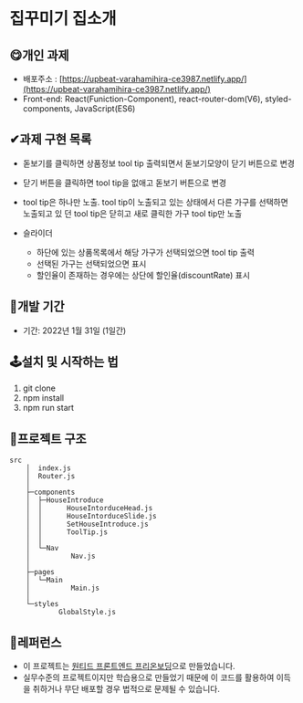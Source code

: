 # **집꾸미기 집소개**

## 😋개인 과제

-   배포주소 : [https://upbeat-varahamihira-ce3987.netlify.app/](https://upbeat-varahamihira-ce3987.netlify.app/)
-   Front-end: React(Funiction-Component), react-router-dom(V6), styled-components, JavaScript(ES6)

## **✔과제 구현 목록**

-   돋보기를 클릭하면 상품정보 tool tip 출력되면서 돋보기모양이 닫기 버튼으로 변경

-   닫기 버튼을 클릭하면 tool tip을 없애고 돋보기 버튼으로 변경

-   tool tip은 하나만 노출. tool tip이 노출되고 있는 상태에서 다른 가구를 선택하면 노출되고 있 던 tool tip은 닫히고 새로 클릭한 가구 tool tip만 노출

-   슬라이더

    -   하단에 있는 상품목록에서 해당 가구가 선택되었으면 tool tip 출력
    -   선택된 가구는 선택되었으면 표시
    -   할인율이 존재하는 경우에는 상단에 할인율(discountRate) 표시

## **📆개발 기간**

-   기간: 2022년 1월 31일 (1일간)

## **🕹설치 및 시작하는 법**

1. git clone
2. npm install
3. npm run start

## **📃프로젝트 구조**

```
src
	│  index.js
	│  Router.js
	│
	├─components
	│  ├─HouseIntroduce
	│  │      HouseIntorduceHead.js
	│  │      HouseIntorduceSlide.js
	│  │      SetHouseIntroduce.js
	│  │      ToolTip.js
	│  │
	│  └─Nav
	│          Nav.js
	│
	├─pages
	│  └─Main
	│          Main.js
	│
	└─styles
			GlobalStyle.js
```

## **📕레퍼런스**

-   이 프로젝트는 [원티드 프론트엔드 프리온보딩](https://www.wanted.co.kr/events/pre_onboarding_course_6)으로 만들었습니다.
-   실무수준의 프로젝트이지만 학습용으로 만들었기 때문에 이 코드를 활용하여 이득을 취하거나 무단 배포할 경우 법적으로 문제될 수 있습니다.
